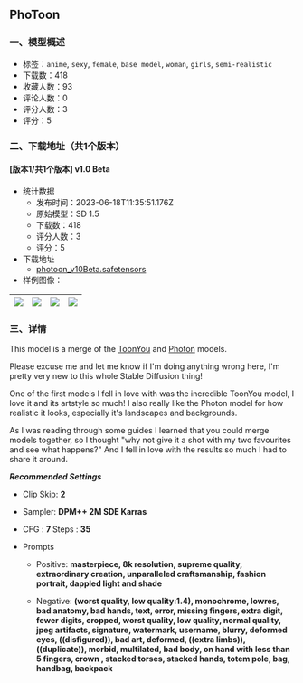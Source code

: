 ## PhoToon
### 一、模型概述

- 标签：`anime`, `sexy`, `female`, `base model`, `woman`, `girls`, `semi-realistic`
- 下载数：418
- 收藏人数：93
- 评论人数：0
- 评分人数：3
- 评分：5

### 二、下载地址（共1个版本）

#### [版本1/共1个版本] v1.0 Beta

- 统计数据
  - 发布时间：2023-06-18T11:35:51.176Z
  - 原始模型：SD 1.5
  - 下载数：418
  - 评分人数：3
  - 评分：5
- 下载地址
  - [photoon_v10Beta.safetensors](https://civitai.com/api/download/models/98594)
- 样例图像：

| <img src="https://image.civitai.com/xG1nkqKTMzGDvpLrqFT7WA/e996492b-90d5-4496-b429-3bd12e99ffdf/width=450/1192510.jpeg" /> | <img src="https://image.civitai.com/xG1nkqKTMzGDvpLrqFT7WA/ef6ad39c-fb0f-4311-8009-594b4414617f/width=450/1192512.jpeg" /> | <img src="https://image.civitai.com/xG1nkqKTMzGDvpLrqFT7WA/02cf8da9-71aa-490e-88df-b0d3e64b365d/width=450/1192509.jpeg" /> | <img src="https://image.civitai.com/xG1nkqKTMzGDvpLrqFT7WA/42e1b586-854d-4f29-ab76-cfa7a9b97504/width=450/1192511.jpeg" /> |
| ---- | ---- | ---- | ---- |


### 三、详情
<p>This model is a merge of the <a target="_blank" rel="ugc" href="https://civitai.com/models/30240/toonyou">ToonYou</a> and <a target="_blank" rel="ugc" href="https://civitai.com/models/84728/photon">Photon</a> models.</p><p></p><p>Please excuse me and let me know if I'm doing anything wrong here, I'm pretty very new to this whole Stable Diffusion thing!</p><p></p><p>One of the first models I fell in love with was the incredible ToonYou model, I love it and its artstyle so much! I also really like the Photon model for how realistic it looks, especially it's landscapes and backgrounds.</p><p></p><p>As I was reading through some guides I learned that you could merge models together, so I thought "why not give it a shot with my two favourites and see what happens?" And I fell in love with the results so much I had to share it around.</p><p></p><p><strong><em>Recommended Settings</em></strong></p><p></p><ul><li><p>Clip Skip: <strong>2</strong></p></li><li><p>Sampler: <strong>DPM++ 2M SDE Karras</strong></p></li><li><p>CFG : <strong>7 </strong>Steps : <strong>35</strong></p></li><li><p>Prompts</p><ul><li><p>Positive: <strong>masterpiece, 8k resolution, supreme quality, extraordinary creation, unparalleled craftsmanship, fashion portrait, dappled light and shade</strong></p></li><li><p>Negative: <strong>(worst quality, low quality:1.4), monochrome, lowres, bad anatomy, bad hands, text, error, missing fingers, extra digit, fewer digits, cropped, worst quality, low quality, normal quality, jpeg artifacts, signature, watermark, username, blurry, deformed eyes, ((disfigured)), bad art, deformed, ((extra limbs)), ((duplicate)), morbid, multilated, bad body, on hand with less than 5 fingers, crown , stacked torses, stacked hands, totem pole, bag, handbag, backpack</strong></p></li></ul></li></ul>